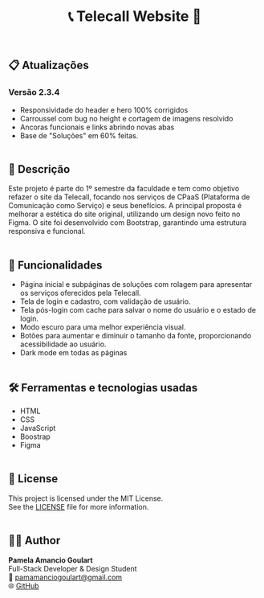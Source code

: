 <h1 align="center"> 📞 Telecall Website 📱 </h1> <br>


## 📋 Atualizações
### Versão 2.3.4
- Responsividade do header e hero 100% corrigidos
- Carroussel com bug no height e cortagem de imagens resolvido
- Ancoras funcionais e links abrindo novas abas
- Base de "Soluções" em 60% feitas.
<br> <br>

## 📖 Descrição
  Este projeto é parte do 1º semestre da faculdade e tem como objetivo refazer o site da Telecall, focando nos serviços de CPaaS (Plataforma de Comunicação como Serviço) e seus benefícios. A principal proposta é melhorar a estética do site original, utilizando um design novo feito no Figma. O site foi desenvolvido com Bootstrap, garantindo uma estrutura responsiva e funcional. 
<br> <br>

## 🚀 Funcionalidades

- Página inicial e subpáginas de soluções com rolagem para apresentar os serviços oferecidos pela Telecall.
- Tela de login e cadastro, com validação de usuário.
- Tela pós-login com cache para salvar o nome do usuário e o estado de login.
- Modo escuro para uma melhor experiência visual.
- Botões para aumentar e diminuir o tamanho da fonte, proporcionando acessibilidade ao usuário.
- Dark mode em todas as páginas
 <br> <br>
 
## 🛠️ Ferramentas e tecnologias usadas
- HTML
- CSS
- JavaScript
- Boostrap
- Figma
 <br> <br>

## 📝 License

This project is licensed under the MIT License.  
See the [LICENSE](./LICENSE) file for more information.
 <br> <br>

## 👩‍💻 Author

**Pamela Amancio Goulart**  
Full-Stack Developer & Design Student  
📧 pamamanciogoulart@gmail.com  
🌐 [GitHub](https://github.com/Paamzzz) 



